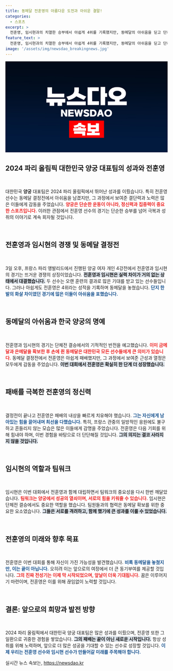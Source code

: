 ```yaml
---
title: 동메달 전훈영의 아름다운 도전과 아쉬운 결말!
categories:
  - 스포츠
excerpt: >
  전훈영, 임시현과의 치열한 승부에서 아쉽게 4위를 기록했지만, 동메달의 아쉬움을 딛고 단체전에서 빛나는 활약으로 대한민국 양궁의 역사에 각인됐다. 그의 전성기가 곧 펼쳐질 것이다!
feature_text: >
  전훈영, 임시현과의 치열한 승부에서 아쉽게 4위를 기록했지만, 동메달의 아쉬움을 딛고 단체전에서 빛나는 활약으로 대한민국 양궁의 역사에 각인됐다. 그의 전성기가 곧 펼쳐질 것이다!
image: '/assets/img/newsdao_breakingnews.jpg'
---
```


<p><img src="/assets/img/newsdao_breakingnews.jpg" alt="bookingtag 속보" /></p>

<h2 data-ke-size="size26">2024 파리 올림픽 대한민국 양궁 대표팀의 성과와 전훈영</h2>

<p data-ke-size="size16">&nbsp;</p>

<p>대한민국 <b>양궁</b> 대표팀은 2024 파리 올림픽에서 뛰어난 성과를 이뤘습니다. 특히 전훈영 선수는 동메달 결정전에서 아쉬움을 남겼지만, 그 과정에서 보여준 결단력과 노력은 많은 이들에게 감동을 주었습니다. <b><span style="color: #ee2323;">양궁은 단순한 운동이 아니라, 정신력과 집중력이 중요한 스포츠입니다.</span></b> 이러한 관점에서 전훈영 선수의 경기는 단순한 승부를 넘어 극복과 성취의 이야기로 계속 회자될 것입니다.</p>

<p data-ke-size="size16">&nbsp;</p>

<h2 data-ke-size="size26">전훈영과 임시현의 경쟁 및 동메달 결정전</h2>

<p data-ke-size="size16">&nbsp;</p>

<p>3일 오후, 프랑스 파리 앵발리드에서 진행된 양궁 여자 개인 4강전에서 전훈영과 임시현의 경기는 뜨거운 경쟁의 상징이었습니다. <b><span style="background-color: #21538527;">전훈영과 임시현은 실력 차이가 거의 없는 상태에서 대결했습니다.</span></b> 두 선수는 오랜 훈련의 결과로 많은 기대를 받고 있는 선수들입니다. 그러나 아쉽게도 전훈영은 4위라는 성적을 기록하며 동메달을 놓쳤습니다. <b><span style="color: #1a5490;">단지 한 발의 화살 차이였던 경기에 많은 이들이 아쉬움을 표했습니다.</span></b></p>

<p data-ke-size="size16">&nbsp;</p>

<h2 data-ke-size="size26">동메달의 아쉬움과 한국 양궁의 명예</h2>

<p data-ke-size="size16">&nbsp;</p>

<p>전훈영과 임시현의 경기는 단체전 결승에서의 기적적인 반전을 예고했습니다. <b><span style="color: #ee2323;">이미 금메달과 은메달을 확보한 후 손에 쥔 동메달은 대한민국 모든 선수들에게 큰 의미가 있습니다.</span></b> 동메달 결정전에서 전훈영은 아쉽게 패배했지만, 그 과정에서 보여준 근성과 열정은 모두에게 감동을 주었습니다. <b><span style="background-color: #21538527;">이번 대회에서 전훈영은 확실히 한 단계 더 성장했습니다.</span></b></p>

<p data-ke-size="size16">&nbsp;</p>

<h2 data-ke-size="size26">패배를 극복한 전훈영의 정신력</h2>

<p data-ke-size="size16">&nbsp;</p>

<p>결정전이 끝나고 전훈영은 패배의 내상을 빠르게 치유해야 했습니다. <b><span style="color: #1a5490;">그는 자신에게 남아있는 힘을 끌어내며 최선을 다했습니다.</span></b> 특히, 프랑스 관중의 일방적인 응원에도 불구하고 흔들리지 않는 모습은 많은 이들에게 감명을 주었습니다. 전훈영은 다음 기회를 위해 힘내야 하며, 이번 경험을 바탕으로 더 단단해질 것입니다. <b><span style="background-color: #21538527;">그의 의지는 결코 사라지지 않을 것입니다.</span></b></p>

<p data-ke-size="size16">&nbsp;</p>

<h2 data-ke-size="size26">임시현의 역할과 팀워크</h2>

<p data-ke-size="size16">&nbsp;</p>

<p>임시현은 이번 대회에서 전훈영과 함께 대립하면서 팀워크의 중요성을 다시 한번 깨달았습니다. <b><span style="color: #ee2323;">팀워크는 양궁에서 성공의 열쇠이며, 서로의 힘을 키워줄 수 있습니다.</span></b> 임시현은 단체전 결승에서도 중요한 역할을 했습니다. 팀원들과의 협력은 동메달 확보를 위한 중요한 요소였습니다. <b><span style="background-color: #21538527;">그들은 서로를 격려하고, 함께 했기에 큰 성과를 이룰 수 있었습니다.</span></b></p>

<p data-ke-size="size16">&nbsp;</p>

<h2 data-ke-size="size26">전훈영의 미래와 향후 목표</h2>

<p data-ke-size="size16">&nbsp;</p>

<p>전훈영은 이번 대회를 통해 자신이 가진 가능성을 발견했습니다. <b><span style="color: #1a5490;">비록 동메달을 놓쳤지만, 이는 끝이 아닙니다.</span></b> 오히려 이는 앞으로의 여정에서 더 큰 동기부여를 제공할 것입니다. <b><span style="color: #ee2323;">그의 진짜 전성기는 이제 막 시작되었으며, 앞날이 더욱 기대됩니다.</span></b> 꿈은 이루어지기 마련이며, 전훈영은 이를 위해 끊임없이 노력할 것입니다.</p>

<p data-ke-size="size16">&nbsp;</p>

<h2 data-ke-size="size26">결론: 앞으로의 희망과 발전 방향</h2>

<p data-ke-size="size16">&nbsp;</p>

<p>2024 파리 올림픽에서 대한민국 양궁 대표팀은 많은 성과를 이뤘으며, 전훈영 또한 그 일환으로 귀중한 경험을 쌓았습니다. <b><span style="background-color: #21538527;">그의 패배는 끝이 아닌 새로운 시작입니다.</span></b> 항상 성취를 위해 노력하며, 앞으로 더 많은 성공을 기대할 수 있는 선수로 성장할 것입니다. <b><span style="color: #1a5490;">이제 우리는 전훈영 선수와 임시현 선수가 만들어갈 미래를 주목해야 합니다.</span></b> </p>
실시간 뉴스 속보는, <a href="https://newsdao.kr" rel="dofollow">https://newsdao.kr</a>


